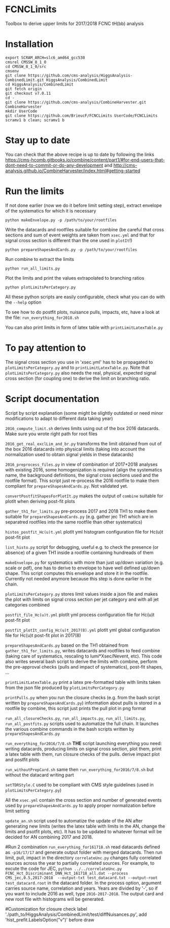 # FCNCLimits
Toolbox to derive upper limits for 2017/2018 FCNC tH(bb) analysis
# Installation
```
export SCRAM_ARCH=slc6_amd64_gcc530
cmsrel CMSSW_8_1_0
cd CMSSW_8_1_0/src 
cmsenv
git clone https://github.com/cms-analysis/HiggsAnalysis-CombinedLimit.git HiggsAnalysis/CombinedLimit
cd HiggsAnalysis/CombinedLimit
git fetch origin
git checkout v7.0.11
cd -
git clone https://github.com/cms-analysis/CombineHarvester.git CombineHarvester
mkdir UserCode
git clone https://github.com/BrieucF/FCNCLimits UserCode/FCNCLimits
scramv1 b clean; scramv1 b
```
# Stay up to date
You can check that the above recipe is up to date by following the links
https://cms-hcomb.gitbooks.io/combine/content/part1/#for-end-users-that-dont-need-to-commit-or-do-any-development
and
http://cms-analysis.github.io/CombineHarvester/index.html#getting-started

# Run the limits
If not done earlier (now we do it before limit setting step), extract envelope of the systematics for which it is necessary

`python makeEnvelope.py -p /path/to/your/rootfiles`

Write the datacards and rootfiles suitable for combine (be careful that cross sections and sum of event weights are taken from `xsec.yml` and that for signal cross section is different than the one used in `plotIt`!)

`python prepareShapesAndCards.py -p /path/to/your/rootfiles`

Run combine to extract the limits

`python run_all_limits.py`

Plot the limits and print the values extrapolated to branching ratios

`python plotLimitsPerCategory.py`

All these python scripts are easily configurable, check what you can do with the `--help` option

To see how to do postfit plots, nuisance pulls, impacts, etc, have a look at the file: `run_everything_for2018.sh`

You can also print limits in form of latex table with `printLimitLatexTable.py`

# To pay attention to

The signal cross section you use in 'xsec.yml' has to be propagated to `plotLimitsPerCategory.py` and to `printLimitLatexTable.py`. Note that `plotLimitsPerCategory.py` also needs the real, physical, expected signal cross section (for coupling one) to derive the limit on branching ratio.

# Script documentation

Script by script explanation (some might be slightly outdated or need minor modifications to adapt to different data taking year)

`2016_compute_limit.sh` derives limits using out of the box 2016 datacards. Make sure you wrote right path for root files

`2016_get_real_exclLim_and_br.py` transforms the limit obtained from out of the box 2016 datacards into physical limits (taking into account the normalization used to obtain signal yields in these datacards)

`2016_preprocess_files.py` in view of combination of 2017+2018 analyses with existing 2016, some homogenization is required (align the systematics name, the background definitions, the signal cross sections used and the rootfile format). This script just re-process the 2016 rootfile to make them compliant for `prepareShapesAndCards.py`. Not validated yet.

`convertPostfitShapesForPlotIt.py` makes the output of `combine` suitable for plotIt when deriving post-fit plots

`gather_th1_for_limits.py` pre-process 2017 and 2018 TH1 to make them suitable for `prepareShapesAndCards.py` (e.g. gather jec TH1 which are in separatred rootfiles into the same rootfile than other systematics)

`histos_postfit_Hc(u)t.yml` plotIt yml histogram configuration file for Hc(u)t post-fit plot

`list_histo.py` script for debugging, useful e.g. to check the presence (or absence) of a given TH1 inside a rootfile containing hundreads of them

`makeEnvelope.py` for systematics with more than just up/down variation (e.g. scale or pdf), one has to derive to envelope to have well defined up/down shape. This script computes this envelope and store it in the rootfile. Currently not needed anymore because this step is done earlier in the chain.

`plotLimitsPerCategory.py` stores limit values inside a json file and makes the plot with limits on signal cross section per jet category and with all jet categories combined

`postfit_file_Hc(u)t.yml` plotIt yml process configuration file for Hc(u)t post-fit plot

`postfit_plotIt_config_Hc(u)t_2017(8).yml` plotIt yml global configuration file for Hc(u)t post-fit plot in 2017(8)

`prepareShapesAndCards.py` based on the TH1 obtained from `gather_th1_for_limits.py`, writes datacards and rootfiles to feed combine (taking care of systematics, rescaling to lumi*Xsec/Nevent, etc). This code also writes several bash script to derive the limits with combine, perform the pre-approval checks (pulls and impact of systematics), post-fit shapes, ...

`printLimitLatexTable.py` print a latex pre-formatted table with limits taken from the json file produced by `plotLimitsPerCategory.py`

`printPulls.py` when you run the closure checks (e.g. from the bash script written by `prepareShapesAndCards.py`) information about pulls is stored in a rootfile by combine, this script just prints the pull plot in png format

`run_all_closureChecks.py`, `run_all_impacts.py`, `run_all_limits.py`, `run_all_postfits.py` scripts used to automatize the full chain. It launches the various combine commands in the bash scripts written by `prepareShapesAndCards.py`

`run_everything_for2016/7/8.sh` **THE** script launching everything you need: writing datacards, producing limits on signal cross section, plot them, print a latex table with them, run closure checks of the pulls. derive impact plot and postfit plots

`run_withoutPrepCard.sh` same then `run_everything_for2016/7/8.sh` but without the datacard writing part

`setTDRStyle.C` used to be compliant with CMS style guidelines (used in `plotLimitsPerCategory.py`)

All the `xsec.yml` contain the cross section and number of generated events used by `prepareShapesAndCards.py` to apply proper normalization before limit setting

`update_an.sh` script used to automatize the update of the AN after generating new limits (writes the latex table with limits in the AN, change the limits and psotfit plots, etc). It has to be updated to whatever format will be decided for AN combining 2017 and 2018.

#Run 2 combination
`run_everything_for161718.sh` read datacards defined as `-p16/17/17` and generate output folder with merged datacards. Then run limit, pull, impact in the directory
`correlateUnc.py` changes fully correlated sources across the year to partially correlated sources. For example, to excute the code for JEC, `python ../../correlateUnc.py FCNC_Hct_Discriminant_DNN_Hct_161718_all.dat --process CMS_jec,0.5,2017-2018  --output-txt test_datacard.txt --output-root test_datacard.root` in the datacard folder. In the process option, argument carries source name, correlation and years. Years are divided by '-', so if you want to include 2016 as well, type `2016-2017-2018`. The output card and new root file with histograms will be generated.

#Customization for closure check label
'./path_to/HiggsAnalysis/CombinedLimit/test/diffNuisances.py', add 'hist_prefit.LabelsOption("v")' before draw

